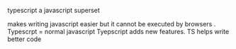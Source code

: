 typescript a javascript superset

makes writing javascript easier 
but it cannot be executed by browsers . Typescrpt = normal javascript 
Tyepscript adds new features. TS helps write better code 

